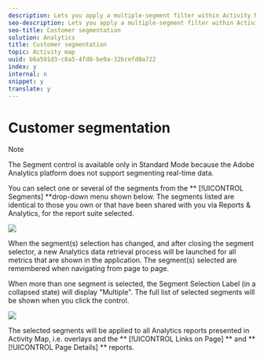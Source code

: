 ```yaml
---
description: Lets you apply a multiple-segment filter within Activity Map.
seo-description: Lets you apply a multiple-segment filter within Activity Map.
seo-title: Customer segmentation
solution: Analytics
title: Customer segmentation
topic: Activity map
uuid: b6a591d3-c8a5-4fd8-be9a-32bcefd8a722
index: y
internal: n
snippet: y
translate: y
---
```


# Customer segmentation


>[!NOTE]
>
>The Segment control is available only in Standard Mode because the Adobe Analytics platform does not support segmenting real-time data.

You can select one or several of the segments from the ** [!UICONTROL  Segments] **drop-down menu shown below. The segments listed are identical to those you own or that have been shared with you via Reports &amp; Analytics, for the report suite selected. 

![](images/segments.png) 

When the segment(s) selection has changed, and after closing the segment selector, a new Analytics data retrieval process will be launched for all metrics that are shown in the application. The segment(s) selected are remembered when navigating from page to page. 

When more than one segment is selected, the Segment Selection Label (in a collapsed state) will display "Multiple". The full list of selected segments will be shown when you click the control. 

![](images/two_segments.png) 

The selected segments will be applied to all Analytics reports presented in Activity Map, i.e. overlays and the ** [!UICONTROL  Links on Page] ** and ** [!UICONTROL  Page Details] ** reports. 

